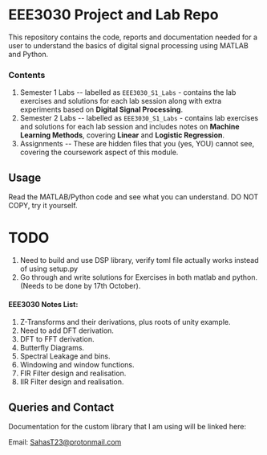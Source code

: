 # EEE3030 Project and Lab Repo

This repository contains the code, reports and documentation needed for a user to understand the basics of digital signal processing using MATLAB and Python.

### Contents

1. Semester 1 Labs -- labelled as ```EEE3030_S1_Labs``` - contains the lab exercises and solutions for each lab session along with extra experiments based on **Digital Signal Processing**.
2. Semester 2 Labs -- labelled as ```EEE3030_S1_Labs``` - contains lab exercises and solutions for each lab session and includes notes on **Machine Learning Methods**, covering **Linear** and **Logistic Regression**.
3. Assignments -- These are hidden files that you (yes, YOU) cannot see, covering the coursework aspect of this module.

## Usage

Read the MATLAB/Python code and see what you can understand. DO NOT COPY, try it yourself. 

# TODO

1. Need to build and use DSP library, verify toml file actually works instead of using setup.py
2. Go through and write solutions for Exercises in both matlab and python. (Needs to be done by 17th October).

#### EEE3030 Notes List:

1. Z-Transforms and their derivations, plus roots of unity example. 
2. Need to add DFT derivation.
3. DFT to FFT derivation. 
4. Butterfly Diagrams.
5. Spectral Leakage and bins.
6. Windowing and window functions.
7. FIR Filter design and realisation.
8. IIR Filter design and realisation.

## Queries and Contact

Documentation for the custom library that I am using will be linked here:

Email: SahasT23@protonmail.com

